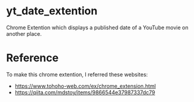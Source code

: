 # yt_date_extention
Chrome Extention which displays a published date of a YouTube movie on another place.

# Reference
To make this chrome extention, I referred these websites:

- https://www.tohoho-web.com/ex/chrome_extension.html
- https://qiita.com/mdstoy/items/9866544e37987337dc79
